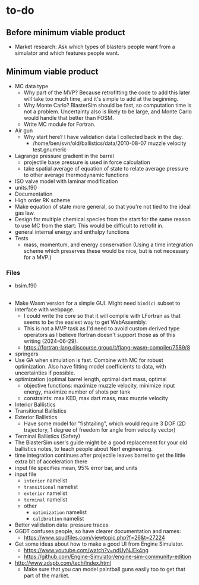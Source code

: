 # to-do

## Before minimum viable product

- Market research: Ask which types of blasters people want from a simulator and which features people want.

## Minimum viable product

- MC data type
    - Why part of the MVP? Because retrofitting the code to add this later will take too much time, and it's simple to add at the beginning.
    - Why Monte Carlo? BlasterSim should be fast, so computation time is not a problem. Uncertainty also is likely to be large, and Monte Carlo would handle that better than FOSM.
    - Write MC module for Fortran.
- Air gun
    - Why start here? I have validation data I collected back in the day.
        - /home/ben/svn/old/ballistics/data/2010-08-07 muzzle velocity test.gnumeric
- Lagrange pressure gradient in the barrel
    - projectile base pressure is used in force calculation
    - take spatial average of equation of state to relate average pressure to other average thermodynamic functions
- ISO valve model with laminar modification
- units.f90
- Documentation
- High order RK scheme
- Make equation of state more general, so that you're not tied to the ideal gas law.
- Design for multiple chemical species from the start for the same reason to use MC from the start: This would be difficult to retrofit in.
- general internal energy and enthalpy functions
- Tests
    - mass, momentum, and energy conservation (Using a time integration scheme which preserves these would be nice, but is not necessary for a MVP.)

### Files

- bsim.f90

## 

- Make Wasm version for a simple GUI. Might need `bind(c)` subset to interface with webpage.
    - I could write the core so that it will compile with LFortran as that seems to be the easiest way to get WebAssembly.
    - This is not a MVP task as I'd need to avoid custom derived type operators as I believe lfortran doesn't support those as of this writing (2024-06-29).
    - <https://fortran-lang.discourse.group/t/flang-wasm-compiler/7589/8>
- springers
- Use GA when simulation is fast. Combine with MC for robust optimization. Also have fitting model coefficients to data, with uncertainties if possible.
- optimization (optimal barrel length, optimal dart mass, optimal 
    - objective functions: maximize muzzle velocity, minimize input energy, maximize number of shots per tank
    - constraints: max KED, max dart mass, max muzzle velocity
- Interior Ballistics
- Transitional Ballistics
- Exterior Ballistics
    - Have some model for "fishtailing", which would require 3 DOF (2D trajectory, 1 degree of freedom for angle from velocity vector)
- Terminal Ballistics (Safety)
- The BlasterSim user's guide might be a good replacement for your old ballistics notes, to teach people about Nerf engineering.
- time integration continues after projectile leaves barrel to get the little extra bit of acceleration there
- input file specifies mean, 95% error bar, and units
- input file
    - `interior` namelist
    - `transitional` namelist
    - `exterior` namelist
    - `terminal` namelist
    - other
        - `optimization` namelist
        - `calibration` namelist
- Better validation data: pressure traces
- GGDT confuses people, so have clearer documentation and names:
    - <https://www.spudfiles.com/viewtopic.php?f=26&t=27224>
- Get some ideas about how to make a good UI from Engine Simulator.
    - <https://www.youtube.com/watch?v=ndUyNJEk4ng>
    - <https://github.com/Engine-Simulator/engine-sim-community-edition>
- <http://www.zdspb.com/tech/index.html>
    - Make sure that you can model paintball guns easily too to get that part of the market.
